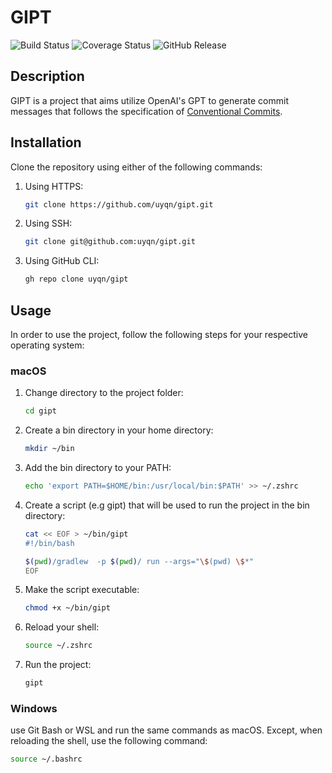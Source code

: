 # GIPT
![Build Status](https://github.com/uyqn/gipt/actions/workflows/ci.yml/badge.svg)
![Coverage Status](https://coveralls.io/repos/github/uyqn/gipt/badge.svg?branch=main)
![GitHub Release](https://img.shields.io/github/v/release/uyqn/gipt)

## Description
GIPT is a project that aims utilize OpenAI's GPT to generate commit messages that follows the specification of [Conventional Commits](https://www.conventionalcommits.org/en/v1.0.0/).

## Installation
Clone the repository using either of the following commands:
1. Using HTTPS:
    ```bash
    git clone https://github.com/uyqn/gipt.git
    ```
2. Using SSH:
    ```bash
    git clone git@github.com:uyqn/gipt.git 
    ```
3. Using GitHub CLI:
    ```bash
    gh repo clone uyqn/gipt
    ```
   
## Usage
In order to use the project, follow the following steps for your respective operating system:
### macOS
1. Change directory to the project folder:
    ```bash
    cd gipt
    ```
2. Create a bin directory in your home directory:
    ```bash
    mkdir ~/bin
    ```
3. Add the bin directory to your PATH:
    ```bash
    echo 'export PATH=$HOME/bin:/usr/local/bin:$PATH' >> ~/.zshrc
    ```
4. Create a script (e.g gipt) that will be used to run the project in the bin directory:
    ```bash
   cat << EOF > ~/bin/gipt
    #!/bin/bash

    $(pwd)/gradlew  -p $(pwd)/ run --args="\$(pwd) \$*"
    EOF
    ```
5. Make the script executable:
    ```bash
    chmod +x ~/bin/gipt
    ```
6. Reload your shell:
    ```bash
    source ~/.zshrc
    ```
7. Run the project:
    ```bash
    gipt
    ```
   
### Windows
use Git Bash or WSL and run the same commands as macOS. Except, when reloading the shell, use the following command:
```bash
source ~/.bashrc
```
   
   